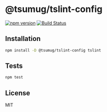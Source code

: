 # @tsumug/tslint-config

[![npm version](https://badge.fury.io/js/%40tsumug%2Ftslint-config.svg)](https://badge.fury.io/js/%40tsumug%2Ftslint-config)
[![Build Status](https://travis-ci.com/TMG-SK/styleguide.svg?branch=master)](https://travis-ci.com/TMG-SK/styleguide)

## Installation

```sh
npm install -D @tsumug/tslint-config tslint
```

## Tests

```sh
npm test
```

## License

MIT

